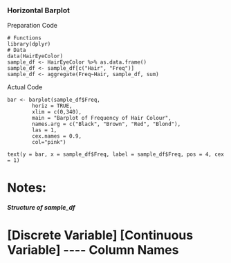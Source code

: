 ### Horizontal Barplot
Preparation Code
```
# Functions
library(dplyr)
# Data
data(HairEyeColor)
sample_df <- HairEyeColor %>% as.data.frame()
sample_df <- sample_df[c("Hair", "Freq")]
sample_df <- aggregate(Freq~Hair, sample_df, sum)
```
Actual Code
```
bar <- barplot(sample_df$Freq,
        horiz = TRUE,
        xlim = c(0,340),
        main = "Barplot of Frequency of Hair Colour",
        names.arg = c("Black", "Brown", "Red", "Blond"),
        las = 1,
        cex.names = 0.9,
        col="pink")

text(y = bar, x = sample_df$Freq, label = sample_df$Freq, pos = 4, cex = 1)
```
# Notes:
##### Structure of sample_df ######
#    [Discrete Variable]    [Continuous Variable] ---- Column Names
# 
